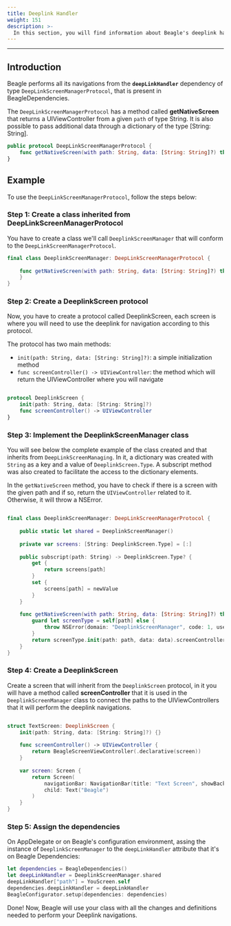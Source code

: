 ```yaml
---
title: Deeplink Handler
weight: 151
description: >-
  In this section, you will find information about Beagle's deeplink handler for iOS. 
---
```


---

## Introduction

Beagle performs all its navigations from the **`deepLinkHandler`** dependency of type `DeepLinkScreenManagerProtocol`, that is present in BeagleDependencies.

The `DeepLinkScreenManagerProtocol` has a method called **getNativeScreen** that returns a UIViewController from a given `path` of type String. It is also possible to pass additional data through a dictionary of the type [String: String].

```swift
public protocol DeepLinkScreenManagerProtocol {
    func getNativeScreen(with path: String, data: [String: String]?) throws -> UIViewController
}
```

## **Example**

To use the `DeepLinkScreenManagerProtocol`, follow the steps below:

### **Step 1: Create a class inherited from DeepLinkScreenManagerProtocol**

You have to create a class we'll call `DeeplinkScreenManager` that will conform to the `DeepLinkScreenManagerProtocol`.

```swift
final class DeeplinkScreenManager: DeepLinkScreenManagerProtocol {
    
    func getNativeScreen(with path: String, data: [String: String]?) throws -> UIViewController {
    }
}
```

### **Step 2: Create a DeeplinkScreen protocol**

Now, you have to create a protocol called DeeplinkScreen, each screen is where you will need to use the deeplink for navigation according to this protocol.

The protocol has two main methods:

- `init(path: String, data: [String: String]?)`: a simple initialization method
- `func screenController() -> UIViewController`: the method which will return the UIViewController where you will navigate

```swift

protocol DeeplinkScreen {
    init(path: String, data: [String: String]?)
    func screenController() -> UIViewController
}
```

### **Step 3: Implement the DeeplinkScreenManager class**

You will see below the complete example of the class created and that inherits from `DeepLinkScreenManaging`. In it, a dictionary was created with `String` as a key and a value of `DeeplinkScreen.Type`. A subscript method was also created to facilitate the access to the dictionary elements.

In the `getNativeScreen` method, you have to check if there is a screen with the given path and if so, return the `UIViewController` related to it. Otherwise, it will throw a NSError.

```swift

final class DeeplinkScreenManager: DeepLinkScreenManagerProtocol {
    
    public static let shared = DeeplinkScreenManager()
    
    private var screens: [String: DeeplinkScreen.Type] = [:]
    
    public subscript(path: String) -> DeeplinkScreen.Type? {
        get {
            return screens[path]
        }
        set {
            screens[path] = newValue
        }
    }
    
    func getNativeScreen(with path: String, data: [String: String]?) throws -> UIViewController {
        guard let screenType = self[path] else {
            throw NSError(domain: "DeeplinkScreenManager", code: 1, userInfo: nil)
        }
        return screenType.init(path: path, data: data).screenController()
    }
}

```

### **Step 4: Create a DeeplinkScreen**

Create a screen that will inherit from the `DeeplinkScreen` protocol, in it you will have a method called **screenController** that it is used in the `DeeplinkScreenManager` class to connect the paths to the UIViewControllers that it will perform the deeplink navigations.

```swift

struct TextScreen: DeeplinkScreen {
    init(path: String, data: [String: String]?) {}
    
    func screenController() -> UIViewController {
        return BeagleScreenViewController(.declarative(screen))
    }
    
    var screen: Screen {
        return Screen(
            navigationBar: NavigationBar(title: "Text Screen", showBackButton: true),
            child: Text("Beagle")
        )
    }
}

```

### **Step 5: Assign the dependencies**

On AppDelegate or on Beagle's configuration environment, assing the instance of `DeeplinkScreenManager` to the `deepLinkHandler` attribute that it's on Beagle Dependencies:

```swift
let dependencies = BeagleDependencies()
let deepLinkHandler = DeeplinkScreenManager.shared
deepLinkHandler["path"] = YouScreen.self
dependencies.deepLinkHandler = deepLinkHandler
BeagleConfigurator.setup(dependencies: dependencies)
```

Done! Now, Beagle will use your class with all the changes and definitions needed to perform your Deeplink navigations.